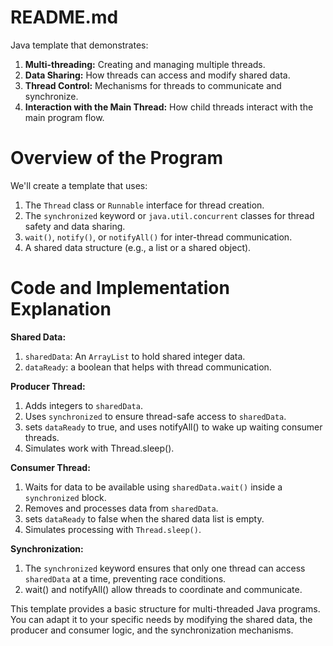 # README.md

Java template that demonstrates:

1. **Multi-threading:** Creating and managing multiple threads.
2. **Data Sharing:** How threads can access and modify shared data.
3. **Thread Control:** Mechanisms for threads to communicate and synchronize.
4. **Interaction with the Main Thread:** How child threads interact with the main program flow.

# Overview of the Program

We'll create a template that uses:

1. The `Thread` class or `Runnable` interface for thread creation.
2. The `synchronized` keyword or `java.util.concurrent` classes for thread safety and data sharing.
3. `wait()`, `notify()`, or `notifyAll()` for inter-thread communication.
4. A shared data structure (e.g., a list or a shared object).

# Code and Implementation Explanation
**Shared Data:**

1. `sharedData`: An `ArrayList` to hold shared integer data.
2. `dataReady`: a boolean that helps with thread communication.

**Producer Thread:**

1. Adds integers to `sharedData`.
2. Uses `synchronized` to ensure thread-safe access to `sharedData`.
3. sets `dataReady` to true, and uses notifyAll() to wake up waiting consumer threads.
4. Simulates work with Thread.sleep().

**Consumer Thread:**

1. Waits for data to be available using `sharedData.wait()` inside a `synchronized` block.
2. Removes and processes data from `sharedData`.
3. sets `dataReady` to false when the shared data list is empty.
4. Simulates processing with `Thread.sleep()`.

**Synchronization:**

1. The `synchronized` keyword ensures that only one thread can access `sharedData` at a time, preventing race conditions.
2. wait() and notifyAll() allow threads to coordinate and communicate.

This template provides a basic structure for multi-threaded Java programs. You can adapt it to your specific needs by modifying the shared data, the producer and consumer logic, and the synchronization mechanisms.